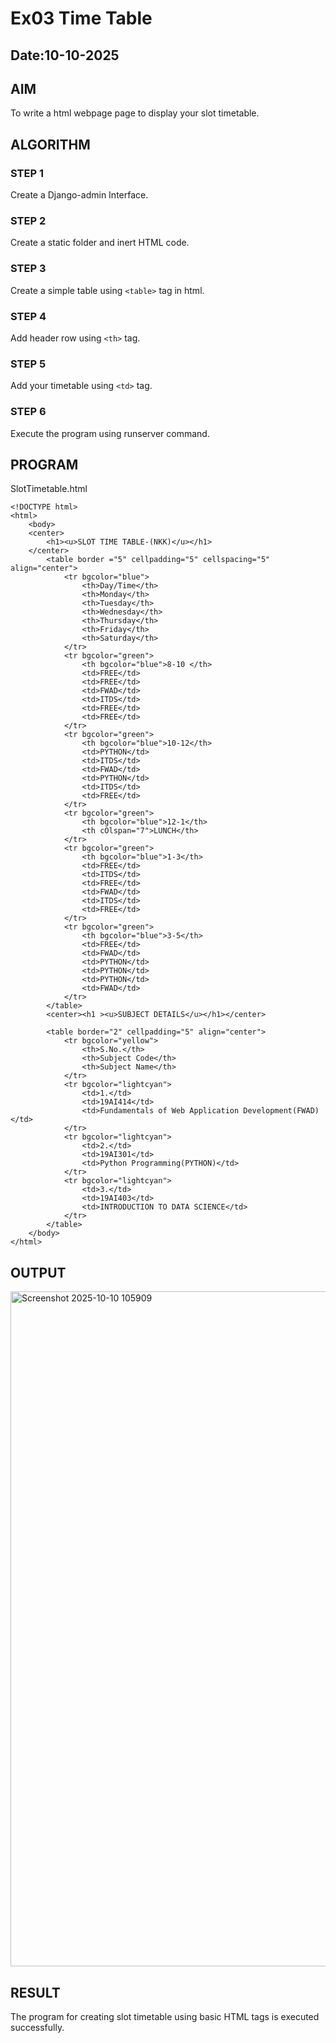 # Ex03 Time Table
## Date:10-10-2025

## AIM
To write a html webpage page to display your slot timetable.

## ALGORITHM
### STEP 1
Create a Django-admin Interface.

### STEP 2
Create a static folder and inert HTML code.

### STEP 3
Create a simple table using ```<table>``` tag in html.

### STEP 4
Add header row using ```<th>``` tag.

### STEP 5
Add your timetable using ```<td>``` tag.

### STEP 6
Execute the program using runserver command.

## PROGRAM
SlotTimetable.html
```
<!DOCTYPE html>
<html>
    <body>
    <center>
        <h1><u>SLOT TIME TABLE-(NKK)</u></h1>
    </center>
        <table border ="5" cellpadding="5" cellspacing="5" align="center">
            <tr bgcolor="blue">
                <th>Day/Time</th>
                <th>Monday</th>
                <th>Tuesday</th>
                <th>Wednesday</th>
                <th>Thursday</th>
                <th>Friday</th>
                <th>Saturday</th>
            </tr>
            <tr bgcolor="green">
                <th bgcolor="blue">8-10 </th>
                <td>FREE</td>
                <td>FREE</td>
                <td>FWAD</td>
                <td>ITDS</td>
                <td>FREE</td>
                <td>FREE</td>
            </tr>
            <tr bgcolor="green">
                <th bgcolor="blue">10-12</th>
                <td>PYTHON</td>
                <td>ITDS</td>
                <td>FWAD</td>
                <td>PYTHON</td>
                <td>ITDS</td>
                <td>FREE</td>
            </tr>
            <tr bgcolor="green">
                <th bgcolor="blue">12-1</th>
                <th cOlspan="7">LUNCH</th>
            </tr>
            <tr bgcolor="green">
                <th bgcolor="blue">1-3</th>
                <td>FREE</td>
                <td>ITDS</td>
                <td>FREE</td>
                <td>FWAD</td>
                <td>ITDS</td>
                <td>FREE</td>
            </tr>
            <tr bgcolor="green">
                <th bgcolor="blue">3-5</th>
                <td>FREE</td>
                <td>FWAD</td>
                <td>PYTHON</td>
                <td>PYTHON</td>
                <td>PYTHON</td>
                <td>FWAD</td>
            </tr>
        </table>
        <center><h1 ><u>SUBJECT DETAILS</u></h1></center>
        
        <table border="2" cellpadding="5" align="center">
            <tr bgcolor="yellow">
                <th>S.No.</th>
                <th>Subject Code</th>
                <th>Subject Name</th>
            </tr>
            <tr bgcolor="lightcyan">
                <td>1.</td>
                <td>19AI414</td>
                <td>Fundamentals of Web Application Development(FWAD)</td>
            </tr>
            <tr bgcolor="lightcyan">
                <td>2.</td>
                <td>19AI301</td>
                <td>Python Programming(PYTHON)</td>
            </tr>
            <tr bgcolor="lightcyan">
                <td>3.</td>
                <td>19AI403</td>
                <td>INTRODUCTION TO DATA SCIENCE</td>
            </tr>
        </table>
    </body>
</html>
```




## OUTPUT
<img width="1920" height="1080" alt="Screenshot 2025-10-10 105909" src="https://github.com/user-attachments/assets/89febc68-82de-4670-ad45-345057c26484" />



## RESULT
The program for creating slot timetable using basic HTML tags is executed successfully.
